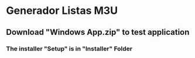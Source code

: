# Generador Listas M3U
## Download "Windows App.zip" to test application
### The installer "Setup" is in "Installer" Folder
